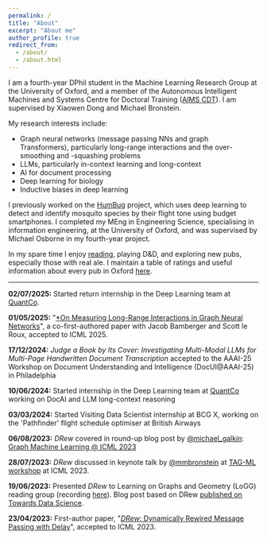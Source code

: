 ```yaml
---
permalink: /
title: "About"
excerpt: "About me"
author_profile: true
redirect_from:
  - /about/
  - /about.html
---
```


I am a fourth-year DPhil student in the Machine Learning Research Group at the University of Oxford, and a member of the Autonomous Intelligent Machines and Systems Centre for Doctoral Training ([AIMS CDT](https://aims.robots.ox.ac.uk/)). 
I am supervised by Xiaowen Dong and Michael Bronstein.

My research interests include:
- Graph neural networks (message passing NNs and graph Transformers), particularly long-range interactions and the over-smoothing and -squashing problems
- LLMs, particularly in-context learning and long-context
- AI for document processing
- Deep learning for biology
- Inductive biases in deep learning

I previously worked on the [HumBug](https://humbug.ox.ac.uk/) project, which uses deep learning to detect and identify mosquito species by their
flight tone using budget smartphones. I completed my MEng in Engineering Science, specialising in information engineering, at the University of
Oxford, and was supervised by Michael Osborne in my fourth-year project.

In my spare time I enjoy [reading](https://www.goodreads.com/user/show/43932939-ben-gutteridge), playing D&D, and exploring new pubs, especially those with real ale.
I maintain a table of ratings and useful information about every pub in Oxford [here](/pubs/).

---

**02/07/2025:** Started return internship in the Deep Learning team at [QuantCo](https://www.quantco.com/).

**01/05/2025:** "[*On Measuring Long-Range Interactions in Graph Neural Networks](https://arxiv.org/abs/2506.05971)", a co-first-authored paper with Jacob Bamberger and Scott le Roux, accepted to ICML 2025.

**17/12/2024:** *Judge a Book by Its Cover: Investigating Multi-Modal LLMs for Multi-Page Handwritten Document Transcription* accepted to the AAAI-25 Workshop on Document Understanding and Intelligence (DocUI@AAAI-25) in Philadelphia

**10/06/2024:** Started internship in the Deep Learning team at [QuantCo](https://www.quantco.com/) working on DocAI and LLM long-context reasoning

**03/03/2024:** Started Visiting Data Scientist internship at BCG X, working on the 'Pathfinder' flight schedule optimiser at British Airways

**06/08/2023:** *DRew* covered in round-up blog post by [@michael_galkin](https://twitter.com/michael_galkin?lang=en): [Graph Machine Learning @ ICML 2023](https://towardsdatascience.com/graph-machine-learning-icml-2023-9b5e4306a1cc) 

**28/07/2023:** *DRew* discussed in keynote talk by [@mmbronstein](https://twitter.com/mmbronstein) at [TAG-ML workshop](https://www.tagds.com/events/conference-workshops/tag-ml23) at ICML 2023.

**19/06/2023:** Presented *DRew* to Learning on Graphs and Geometry (LoGG) reading group (recording [here](https://m2d2.io/talks/logg/drew-dynamically-rewired-message-passing-with-delay/)). Blog post based on DRew [published on Towards Data Science](https://towardsdatascience.com/dynamically-rewired-delayed-message-passing-gnns-2d5ff18687c2).

**23/04/2023:** First-author paper, "[*DRew*: Dynamically Rewired Message Passing with Delay](https://arxiv.org/abs/2305.08018)", accepted to ICML 2023.